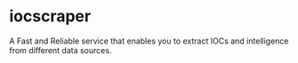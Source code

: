 # iocscraper
A Fast and Reliable service that enables you to extract IOCs and intelligence from different data sources.
